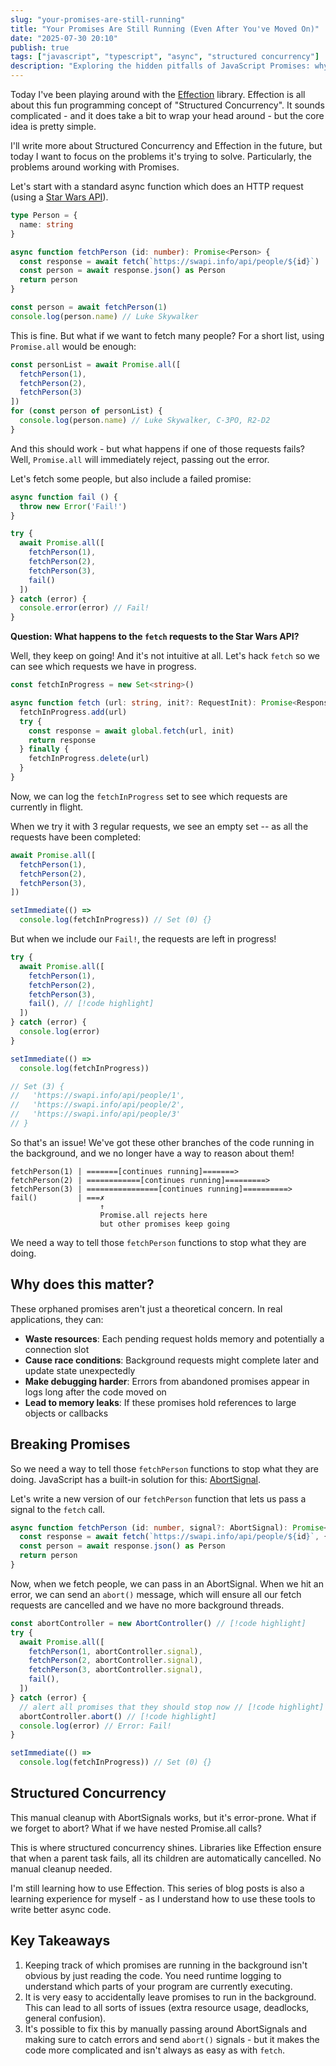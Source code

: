 ```yaml
---
slug: "your-promises-are-still-running"
title: "Your Promises Are Still Running (Even After You've Moved On)"
date: "2025-07-30 20:10"
publish: true
tags: ["javascript", "typescript", "async", "structured concurrency"]
description: "Exploring the hidden pitfalls of JavaScript Promises: why uncancelled promises can quietly keep running, how it can lead to subtle bugs, and what we can do about it."
---
```


Today I've been playing around with the [Effection](https://frontside.com/effection/) library. Effection is all about this fun programming concept of "Structured Concurrency". It sounds complicated - and it does take a bit to wrap your head around - but the core idea is pretty simple. 

I'll write more about Structured Concurrency and Effection in the future, but today I want to focus on the problems it's trying to solve. Particularly, the problems around working with Promises.

Let's start with a standard async function which does an HTTP request (using a [Star Wars API](https://swapi.info)).

```typescript
type Person = {
  name: string
}

async function fetchPerson (id: number): Promise<Person> {
  const response = await fetch(`https://swapi.info/api/people/${id}`)
  const person = await response.json() as Person
  return person
}

const person = await fetchPerson(1)
console.log(person.name) // Luke Skywalker
```

This is fine. But what if we want to fetch many people?
For a short list, using `Promise.all` would be enough:

```typescript
const personList = await Promise.all([
  fetchPerson(1),
  fetchPerson(2),
  fetchPerson(3)
])
for (const person of personList) {
  console.log(person.name) // Luke Skywalker, C-3PO, R2-D2
}
```

And this should work - but what happens if one of those requests fails?
Well, `Promise.all` will immediately reject, passing out the error.

Let's fetch some people, but also include a failed promise:

```typescript
async function fail () {
  throw new Error('Fail!')
}

try {
  await Promise.all([
    fetchPerson(1),
    fetchPerson(2),
    fetchPerson(3),
    fail()
  ])
} catch (error) {
  console.error(error) // Fail!
}
```

**Question: What happens to the `fetch` requests to the Star Wars API?**

Well, they keep on going! And it's not intuitive at all. 
Let's hack `fetch` so we can see which requests we have in progress.

```typescript
const fetchInProgress = new Set<string>()

async function fetch (url: string, init?: RequestInit): Promise<Response> {
  fetchInProgress.add(url)
  try {
    const response = await global.fetch(url, init)
    return response
  } finally {
    fetchInProgress.delete(url)
  }
}
```

Now, we can log the `fetchInProgress` set to see which requests are currently in flight.

When we try it with 3 regular requests, we see an empty set -- as all the requests have been completed:

```typescript
await Promise.all([
  fetchPerson(1),
  fetchPerson(2),
  fetchPerson(3),
])

setImmediate(() =>
  console.log(fetchInProgress)) // Set (0) {}
```

But when we include our `Fail!`, the requests are left in progress!

```typescript
try {
  await Promise.all([
    fetchPerson(1),
    fetchPerson(2),
    fetchPerson(3),
    fail(), // [!code highlight]
  ])
} catch (error) {
  console.log(error)
}

setImmediate(() =>
  console.log(fetchInProgress))

// Set (3) {
//   'https://swapi.info/api/people/1',
//   'https://swapi.info/api/people/2',
//   'https://swapi.info/api/people/3'
// }
```

So that's an issue! We've got these other branches of the code running in the background, and we no longer have a way to reason about them!


```
fetchPerson(1) | =======[continues running]=======>
fetchPerson(2) | ============[continues running]=========>
fetchPerson(3) | ================[continues running]==========>
fail()         | ===✗
                    ↑ 
                    Promise.all rejects here
                    but other promises keep going
```

We need a way to tell those `fetchPerson` functions to stop what they are doing.

## Why does this matter?

These orphaned promises aren't just a theoretical concern. In real applications, they can:
- **Waste resources**: Each pending request holds memory and potentially a connection slot
- **Cause race conditions**: Background requests might complete later and update state unexpectedly  
- **Make debugging harder**: Errors from abandoned promises appear in logs long after the code moved on
- **Lead to memory leaks**: If these promises hold references to large objects or callbacks

## Breaking Promises

So we need a way to tell those `fetchPerson` functions to stop what they are doing. JavaScript has a built-in solution for this: [AbortSignal](https://developer.mozilla.org/en-US/docs/Web/API/AbortSignal).

Let's write a new version of our `fetchPerson` function that lets us pass a signal to the `fetch` call.

```typescript
async function fetchPerson (id: number, signal?: AbortSignal): Promise<Person> {
  const response = await fetch(`https://swapi.info/api/people/${id}`, { signal })
  const person = await response.json() as Person
  return person
}
```

Now, when we fetch people, we can pass in an AbortSignal.
When we hit an error, we can send an `abort()` message, which will ensure all our fetch requests are cancelled and we have no more background threads. 

```typescript
const abortController = new AbortController() // [!code highlight]
try {
  await Promise.all([
    fetchPerson(1, abortController.signal),
    fetchPerson(2, abortController.signal),
    fetchPerson(3, abortController.signal),
    fail(),
  ])
} catch (error) {
  // alert all promises that they should stop now // [!code highlight]
  abortController.abort() // [!code highlight]
  console.log(error) // Error: Fail!
}

setImmediate(() =>
  console.log(fetchInProgress)) // Set (0) {}
```

## Structured Concurrency

This manual cleanup with AbortSignals works, but it's error-prone. What if we forget to abort? What if we have nested Promise.all calls?

This is where structured concurrency shines. Libraries like Effection ensure that when a parent task fails, all its children are automatically cancelled. No manual cleanup needed.

I'm still learning how to use Effection. This series of blog posts is also a learning experience for myself - as I understand how to use these tools to write better async code.

## Key Takeaways

1. Keeping track of which promises are running in the background isn't obvious by just reading the code. You need runtime logging to understand which parts of your program are currently executing.
2. It is very easy to accidentally leave promises to run in the background. This can lead to all sorts of issues (extra resource usage, deadlocks, general confusion).
3. It's possible to fix this by manually passing around AbortSignals and making sure to catch errors and send `abort()` signals - but it makes the code more complicated and isn't always as easy as with `fetch`.
